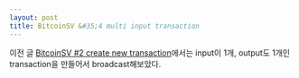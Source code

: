```yaml
---
layout: post
title: BitcoinSV &#35;4 multi input transaction
---
```

이전 글 [BitcoinSV &#35;2 create new transaction](/BitcoinSV-create-new-transaction.html)에서는 input이 1개, output도 1개인 transaction을 만들어서 broadcast해보았다.
